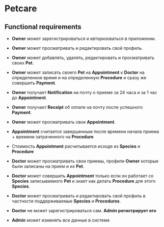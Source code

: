 
# Petcare

## Functional requirements

- **Owner** может зарегистрироваться и авторизоваться в приложении.
- **Owner** может просматривать и редактировать свой профиль.
- **Owner** может добавлять, удалять, редактировать и просматривать своих **Pet**.
- **Owner** может записать своего **Pet** на **Appointment** к **Doctor** на определенное время и на определенную **Procedure** и сразу же совершить **Payment**.
- **Owner** получает **Notification** на почту о приеме за 24 часа и за 1 час до **Appointment**.
- **Owner** получает **Receipt** об оплате на почту после уcпешного **Payment**.
- **Owner** может просматривать свои **Appointment**.

- **Appointment** считается завершенным после времени начала приема + времени затраченного на **Procedure**
- Стоимость **Appointment** расчитывается исходя из **Species** и **Procedure**

- **Doctor** может просматривать свои приемы, профили **Owner** которые были записаны на прием и их **Pet**.
- **Doctor** может совершить **Appointment** только если он работает со **Species** записываемого **Pet** и знает как делать **Procedure** для этого **Species**.
- **Doctor** может просматривать и редактировать свой профиль в частности поддерживаемые **Species** и **Procedures**.
- **Doctor** не может зарегистрироваться сам. **Admin регистрирует его**

- **Admin** может изменять все данные в системе

